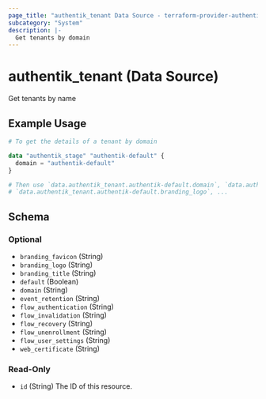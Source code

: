 ```yaml
---
page_title: "authentik_tenant Data Source - terraform-provider-authentik"
subcategory: "System"
description: |-
  Get tenants by domain
---
```


# authentik_tenant (Data Source)

Get tenants by name

## Example Usage

```terraform
# To get the details of a tenant by domain

data "authentik_stage" "authentik-default" {
  domain = "authentik-default"
}

# Then use `data.authentik_tenant.authentik-default.domain`, `data.authentik_tenant.authentik-default.branding_title`, 
# `data.authentik_tenant.authentik-default.branding_logo`, ...
```

<!-- schema generated by tfplugindocs -->
## Schema

### Optional

- `branding_favicon` (String)
- `branding_logo` (String)
- `branding_title` (String)
- `default` (Boolean)
- `domain` (String)
- `event_retention` (String)
- `flow_authentication` (String)
- `flow_invalidation` (String)
- `flow_recovery` (String)
- `flow_unenrollment` (String)
- `flow_user_settings` (String)
- `web_certificate` (String)

### Read-Only

- `id` (String) The ID of this resource.
